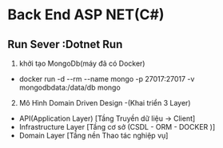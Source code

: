 # Back End ASP NET(C#)

## Run Sever :Dotnet Run
1. khởi tạo MongoDb(máy đã có Docker)
- docker run -d --rm --name mongo -p 27017:27017 -v mongodbdata:/data/db mongo
2. Mô Hình Domain Driven Design -(Khai triển 3 Layer)
- API(Application Layer) [Tầng Truyền dữ liệu -> Client]
- Infrastructure Layer   [Tầng cơ sở (CSDL - ORM - DOCKER )]
- Domain Layer           [Tầng nền Thao tác nghiệp vụ]